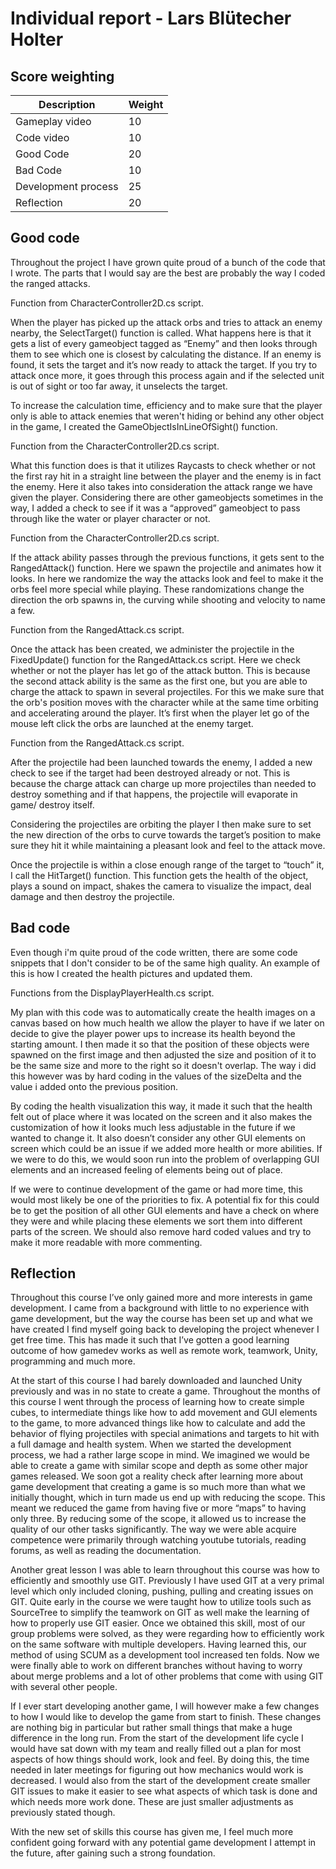 # Individual report - Lars Blütecher Holter

## Score weighting
|Description | Weight |
|----|----|
|Gameplay video | 10 |
|Code video | 10 |
|Good Code  | 20 |
|Bad Code | 10 |
|Development process | 25 |
|Reflection | 20 |

## Good code
Throughout the project I have grown quite proud of a bunch of the code that I wrote. The parts that I would say are the best are probably the way I coded the ranged attacks. 

Function from CharacterController2D.cs script.

When the player has picked up the attack orbs and tries to attack an enemy nearby, the SelectTarget() function is called. What happens here is that it gets a list of every gameobject tagged as “Enemy” and then looks through them to see which one is closest by calculating the distance. If an enemy is found, it sets the target and it’s now ready to attack the target. If you try to attack once more, it goes through this process again and if the selected unit is out of sight or too far away, it unselects the target. 

To increase the calculation time, efficiency and to make sure that the player only is able to attack enemies that weren't hiding or behind any other object in the game, I created the GameObjectIsInLineOfSight() function. 


Function from the CharacterController2D.cs script.

What this function does is that it utilizes Raycasts to check whether or not the first ray hit in a straight line between the player and the enemy is in fact the enemy. Here it also takes into consideration the attack range we have given the player. Considering there are other gameobjects sometimes in the way, I added a check to see if it was a “approved” gameobject to pass through like the water or player character or not.


Function from the CharacterController2D.cs script.

If the attack ability passes through the previous functions, it gets sent to the RangedAttack() function. Here we spawn the projectile and animates how it looks. In here we randomize the way the attacks look and feel to make it the orbs feel more special while playing. These randomizations change the direction the orb spawns in, the curving while shooting and velocity to name a few.


Function from the RangedAttack.cs script.

Once the attack has been created, we administer the projectile in the FixedUpdate() function for the RangedAttack.cs script. Here we check whether or not the player has let go of the attack button. This is because the second attack ability is the same as the first one, but you are able to charge the attack to spawn in several projectiles. For this we make sure that the orb's position moves with the character while at the same time orbiting and accelerating around the player. It’s first when the player let go of the mouse left click the orbs are launched at the enemy target.

Function from the RangedAttack.cs script.

After the projectile had been launched towards the enemy, I added a new check to see if the target had been destroyed already or not. This is because the charge attack can charge up more projectiles than needed to destroy something and if that happens, the projectile will evaporate in game/ destroy itself. 

Considering the projectiles are orbiting the player I then make sure to set the new direction of the orbs to curve towards the target’s position to make sure they hit it while maintaining a pleasant look and feel to the attack move.
 
Once the projectile is within a close enough range of the target to “touch” it, I call the HitTarget() function. This function gets the health of the object, plays a sound on impact, shakes the camera to visualize the impact, deal damage and then destroy the projectile.


## Bad code
Even though i'm quite proud of the code written, there are some code snippets that I don't consider to be of the same high quality. An example of this is how I created the health pictures and updated them. 

Functions from the DisplayPlayerHealth.cs script.

My plan with this code was to automatically create the health images on a canvas based on how much health we allow the player to have if we later on decide to give the player power ups to increase its health beyond the starting amount. I then made it so that the position of these objects were spawned on the first image and then adjusted the size and position of it to be the same size and more to the right so it doesn't overlap. The way i did this however was by hard coding in the values of the sizeDelta and the value i added onto the previous position.

By coding the health visualization this way, it made it such that the health felt out of place where it was located on the screen and it also makes the customization of how it looks much less adjustable in the future if we wanted to change it. It also doesn’t consider any other GUI elements on screen which could be an issue if we added more health or more abilities. If we were to do this, we would soon run into the problem of overlapping GUI elements and an increased feeling of elements being out of place.

If we were to continue development of the game or had more time, this would most likely be one of the priorities to fix. A potential fix for this could be to get the position of all other GUI elements and have a check on where they were and while placing these elements we sort them into different parts of the screen. We should also remove hard coded values and try to make it more readable with more commenting.

## Reflection
Throughout this course I’ve only gained more and more interests in game development. I came from a background with little to no experience with game development, but the way the course has been set up and what we have created I find myself going back to developing the project whenever I get free time. This has made it such that I’ve gotten a good learning outcome of how gamedev works as well as remote work, teamwork, Unity, programming and much more.

At the start of this course I had barely downloaded and launched Unity previously and was in no state to create a game. Throughout the months of this course I went through the process of learning how to create simple cubes, to intermediate things like how to add movement and GUI elements to the game, to more advanced things like how to calculate and add the behavior of flying projectiles with special animations and targets to hit with a full damage and health system. When we started the development process, we had a rather large scope in mind. We imagined we would be able to create a game with similar scope and depth as some other major games released. We soon got a reality check after learning more about game development that creating a game is so much more than what we initially thought, which in turn made us end up with reducing the scope. This meant we reduced the game from having five or more “maps” to having only three. By reducing some of the scope, it allowed us to increase the quality of our other tasks significantly. The way we were able acquire competence were primarily through watching youtube tutorials, reading forums, as well as reading the documentation. 

Another great lesson I was able to learn throughout this course was how to efficiently and smoothly use GIT. Previously I have used GIT at a very primal level which only included cloning, pushing, pulling and creating issues on GIT. Quite early in the course we were taught how to utilize tools such as SourceTree to simplify the teamwork on GIT as well make the learning of how to properly use GIT easier. Once we obtained this skill, most of our group problems were solved, as they were regarding how to efficiently work on the same software with multiple developers. Having learned this, our method of using SCUM as a development tool increased ten folds. Now we were finally able to work on different branches without having to worry about merge problems and a lot of other problems that come with using GIT with several other people.

If I ever start developing another game, I will however make a few changes to how I would like to develop the game from start to finish. These changes are nothing big in particular but rather small things that make a huge difference in the long run. From the start of the development life cycle I would have sat down with my team and really filled out a plan for most aspects of how things should work, look and feel. By doing this, the time needed in later meetings for figuring out how mechanics would work is decreased. I would also from the start of the development create smaller GIT issues to make it easier to see what aspects of which task is done and which needs more work done. These are just smaller adjustments as previously stated though. 

With the new set of skills this course has given me, I feel much more confident going forward with any potential game development I attempt in the future, after gaining such a strong foundation. 

 
